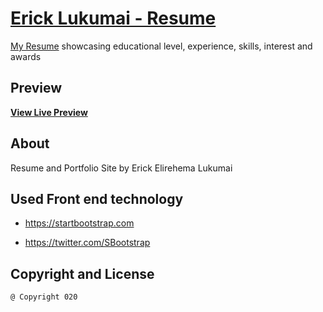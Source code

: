# [Erick Lukumai - Resume](http://e60s.co)

[My Resume](http://e60s.co) showcasing educational level, experience, skills, interest and awards
## Preview

<!-- [![Resume Preview]() -->

**[View Live Preview](http://e60s.co)**

## About

Resume and Portfolio Site by Erick Elirehema Lukumai

## Used Front end technology
* https://startbootstrap.com

* https://twitter.com/SBootstrap

## Copyright and License
	@ Copyright 020
